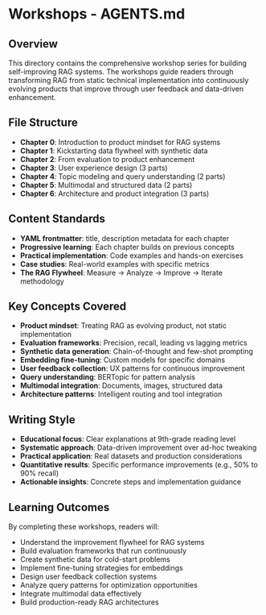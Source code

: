 # Workshops - AGENTS.md

## Overview
This directory contains the comprehensive workshop series for building self-improving RAG systems. The workshops guide readers through transforming RAG from static technical implementation into continuously evolving products that improve through user feedback and data-driven enhancement.

## File Structure
- **Chapter 0**: Introduction to product mindset for RAG systems
- **Chapter 1**: Kickstarting data flywheel with synthetic data
- **Chapter 2**: From evaluation to product enhancement
- **Chapter 3**: User experience design (3 parts)
- **Chapter 4**: Topic modeling and query understanding (2 parts)
- **Chapter 5**: Multimodal and structured data (2 parts)
- **Chapter 6**: Architecture and product integration (3 parts)

## Content Standards
- **YAML frontmatter**: title, description metadata for each chapter
- **Progressive learning**: Each chapter builds on previous concepts
- **Practical implementation**: Code examples and hands-on exercises
- **Case studies**: Real-world examples with specific metrics
- **The RAG Flywheel**: Measure → Analyze → Improve → Iterate methodology

## Key Concepts Covered
- **Product mindset**: Treating RAG as evolving product, not static implementation
- **Evaluation frameworks**: Precision, recall, leading vs lagging metrics
- **Synthetic data generation**: Chain-of-thought and few-shot prompting
- **Embedding fine-tuning**: Custom models for specific domains
- **User feedback collection**: UX patterns for continuous improvement
- **Query understanding**: BERTopic for pattern analysis
- **Multimodal integration**: Documents, images, structured data
- **Architecture patterns**: Intelligent routing and tool integration

## Writing Style
- **Educational focus**: Clear explanations at 9th-grade reading level
- **Systematic approach**: Data-driven improvement over ad-hoc tweaking
- **Practical application**: Real datasets and production considerations
- **Quantitative results**: Specific performance improvements (e.g., 50% to 90% recall)
- **Actionable insights**: Concrete steps and implementation guidance

## Learning Outcomes
By completing these workshops, readers will:
- Understand the improvement flywheel for RAG systems
- Build evaluation frameworks that run continuously
- Create synthetic data for cold-start problems
- Implement fine-tuning strategies for embeddings
- Design user feedback collection systems
- Analyze query patterns for optimization opportunities
- Integrate multimodal data effectively
- Build production-ready RAG architectures
